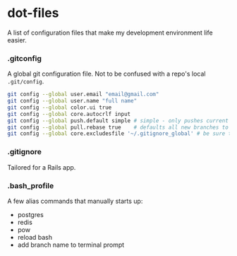 # dot-files
A list of configuration files that make my development environment life easier.


### .gitconfig
A global git configuration file. Not to be confused with a repo's local ```.git/config```.

```sh
git config --global user.email "email@gmail.com"
git config --global user.name "full name"
git config --global color.ui true
git config --global core.autocrlf input
git config --global push.default simple # simple - only pushes current branch to github
git config --global pull.rebase true    # defaults all new branches to fetch then rebase (instead of fetch/merge)
git config --global core.excludesfile '~/.gitignore_global' # be sure to create file after
```

### .gitignore
Tailored for a Rails app.

### .bash_profile
A few alias commands that manually starts up:
- postgres
- redis
- pow
- reload bash
- add branch name to terminal prompt